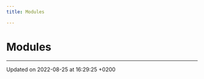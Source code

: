 ```yaml
---
title: Modules

---
```


# Modules







-------------------------------

Updated on 2022-08-25 at 16:29:25 +0200
